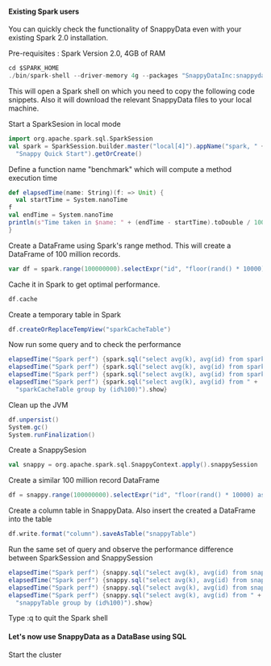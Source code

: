 #### Existing Spark users
You can quickly check the functionality of SnappyData even with your existing Spark 2.0 installation. 

Pre-requisites :
  Spark Version 2.0, 4GB of RAM


```scala
cd $SPARK_HOME
./bin/spark-shell --driver-memory 4g --packages "SnappyDataInc:snappydata:0.6.2-s_2.11"
```
 This will open a Spark shell on which you need to copy the following code snippets. Also it will download the relevant SnappyData files to your local machine.

Start a SparkSesion in local mode
```scala
import org.apache.spark.sql.SparkSession
val spark = SparkSession.builder.master("local[4]").appName("spark, " +
  "Snappy Quick Start").getOrCreate()
```

Define a function name "benchmark" which will compute a method execution time
```scala
def elapsedTime(name: String)(f: => Unit) {
  val startTime = System.nanoTime
f
val endTime = System.nanoTime
println(s"Time taken in $name: " + (endTime - startTime).toDouble / 1000000000 + " seconds")
}
```
Create a DataFrame using Spark's range method. This will create a DataFrame of 100 million records.
```scala
var df = spark.range(100000000).selectExpr("id", "floor(rand() * 10000) as k")
```
Cache it in Spark to get optimal performance. 
```scala
df.cache
```
Create a temporary table in Spark
```scala
df.createOrReplaceTempView("sparkCacheTable")
```
Now run some query and to check the performance
```scala
elapsedTime("Spark perf") {spark.sql("select avg(k), avg(id) from sparkCacheTable").show}
elapsedTime("Spark perf") {spark.sql("select avg(k), avg(id) from sparkCacheTable").show}
elapsedTime("Spark perf") {spark.sql("select avg(k), avg(id) from sparkCacheTable").show}
elapsedTime("Spark perf") {spark.sql("select avg(k), avg(id) from " +
  "sparkCacheTable group by (id%100)").show}
```
Clean up the JVM
```scala
df.unpersist()
System.gc()
System.runFinalization()
```

Create a SnappySesion
```scala
val snappy = org.apache.spark.sql.SnappyContext.apply().snappySession
```
Create a similar 100 million record DataFrame
```scala
df = snappy.range(100000000).selectExpr("id", "floor(rand() * 10000) as k")
```
Create a column table in SnappyData. Also insert the created a DataFrame into the table

```scala
df.write.format("column").saveAsTable("snappyTable")
```

Run the same set of query and observe the performance difference between SparkSession and SnappySession
```scala
elapsedTime("Spark perf") {snappy.sql("select avg(k), avg(id) from snappyTable").show}
elapsedTime("Spark perf") {snappy.sql("select avg(k), avg(id) from snappyTable").show}
elapsedTime("Spark perf") {snappy.sql("select avg(k), avg(id) from snappyTable").show}
elapsedTime("Spark perf") {snappy.sql("select avg(k), avg(id) from " +
  "snappyTable group by (id%100)").show}
```


Type :q to quit the Spark shell

#### Let's now use SnappyData as a DataBase using SQL

Start the cluster
